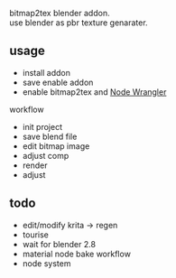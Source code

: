 bitmap2tex blender addon.  
use blender as pbr texture genarater.

## usage
- install addon
- save enable addon
- enable bitmap2tex and [Node Wrangler](https://gregzaal.github.io/node-wrangler/)

workflow
- init project
- save blend file
- edit bitmap image
- adjust comp
- render
- adjust 

## todo
- edit/modify krita -> regen
- tourise
- wait for blender 2.8
- material node bake workflow
- node system